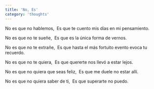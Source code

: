 ```yaml
---
title: 'No, Es'
category: 'thoughts'
---
```


No es que no hablemos, 
Es que te cuento mis días en mi pensamiento.

No es que no te sueñe, 
Es que es la única forma de vernos.

No es que no te extrañe, 
Es que hasta el más fortuito evento evoca tu recuerdo.

No es que no te quiera, 
Es que quererte nos llevó a estar lejos.

No es que no quiera que seas feliz, 
Es que me duele no estar allí.

No es que no quiera saber de ti, 
Es que superarte no puedo.
